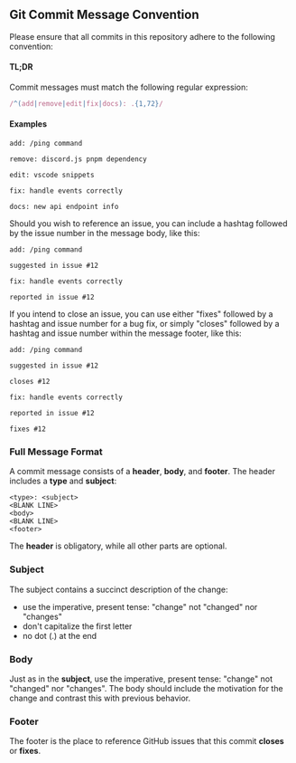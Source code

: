 ## Git Commit Message Convention

Please ensure that all commits in this repository adhere to the following convention:

#### TL;DR

Commit messages must match the following regular expression:

```js
/^(add|remove|edit|fix|docs): .{1,72}/
```

#### Examples

```
add: /ping command
```

```
remove: discord.js pnpm dependency
```

```
edit: vscode snippets
```

```
fix: handle events correctly
```

```
docs: new api endpoint info
```

Should you wish to reference an issue, you can include a hashtag followed by the issue number in the message body, like this:

```
add: /ping command

suggested in issue #12
```

```
fix: handle events correctly

reported in issue #12
```

If you intend to close an issue, you can use either "fixes" followed by a hashtag and issue number for a bug fix, or simply "closes" followed by a hashtag and issue number within the message footer, like this:

```
add: /ping command

suggested in issue #12

closes #12
```

```
fix: handle events correctly

reported in issue #12

fixes #12
```

### Full Message Format

A commit message consists of a **header**, **body**, and **footer**. The header includes a **type** and **subject**:

```
<type>: <subject>
<BLANK LINE>
<body>
<BLANK LINE>
<footer>
```

The **header** is obligatory, while all other parts are optional.

### Subject

The subject contains a succinct description of the change:

- use the imperative, present tense: "change" not "changed" nor "changes"
- don't capitalize the first letter
- no dot (.) at the end

### Body

Just as in the **subject**, use the imperative, present tense: "change" not "changed" nor "changes".
The body should include the motivation for the change and contrast this with previous behavior.

### Footer

The footer is the place to reference GitHub issues that this commit **closes** or **fixes**.